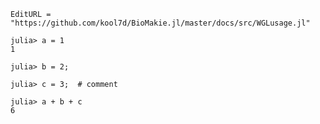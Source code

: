 ```@meta
EditURL = "https://github.com/kool7d/BioMakie.jl/master/docs/src/WGLusage.jl"
```
```jldoctest
julia> a = 1
1

julia> b = 2;

julia> c = 3;  # comment

julia> a + b + c
6
```
